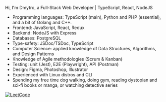 Hi, I'm Dmytro, a Full-Stack Web Developer | TypeScript, React, NodeJS

- Programming languages: TypeScript (main), Python and PHP (essential), and a bit of Golang and C++.
- Frontend: JavaScript, React, Redux
- Backend: NodeJS with Express
- Databases: PostgreSQL
- Type-safety: JSDoc/TSDoc, TypeScript
- Computer Science: applied knowledge of Data Structures, Algorithms, and Design Patterns
- Knowledge of Agile methodologies (Scrum & Kanban)
- Testing: unit (Jest), E2E (Playwright), API (Postman)
- Design: Figma, Photoshop, Illustrator
- Experienced with Linux distros and CLI
- Spending my free time dog walking, doing gym, reading dystopian and sci-fi books or manga, or watching detective series

[![LeetCode](https://leetcard.jacoblin.cool/dmltdev?theme=nord&font=Fira%20Code)](https://leetcode.com/dmltdev/)
